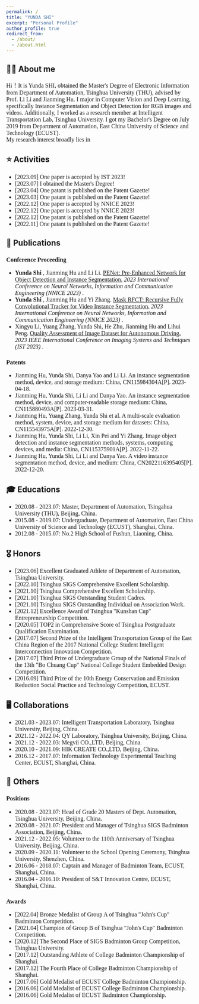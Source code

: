 ```yaml
---
permalink: /
title: "YUNDA SHI"
excerpt: "Personal Profile"
author_profile: true
redirect_from: 
  - /about/
  - /about.html
---
```



**👨‍🎓 About me**
------
<font size=3 face='Optima'> Hi！It is Yunda SHI, obtained the Master's Degree of Electronic Information from Department of Automation, Tsinghua University (THU), advised by Prof. Li Li and Jianming Hu. I major in Computer Vision and Deep Learning, specifically Instance Segmentation and Object Detection for RGB images and videos. Additionally, I worked as a research member at Intelligent Transportation Lab, Tsinghua University. I got my Bachelor's Degree on July 2019 from Department of Automation, East China University of Science and Technology (ECUST). </font> <br>
<font size=3 face='Optima'> My research interest broadly lies in </font>




**⭐️ Activities**
------
* <font size=3 face='Optima'> [2023.09] One paper is accepted by IST 2023! </font>
* <font size=3 face='Optima'> [2023.07] I obtained the Master's Degree! </font>
* <font size=3 face='Optima'> [2023.04] One patant is published on the Patent Gazette! </font>
* <font size=3 face='Optima'> [2023.03] One patant is published on the Patent Gazette! </font>    
* <font size=3 face='Optima'> [2022.12] One paper is accepted by NNICE 2023! </font> 
* <font size=3 face='Optima'> [2022.12] One paper is accepted by NNICE 2023! </font>
* <font size=3 face='Optima'> [2022.12] One patant is published on the Patent Gazette! </font>
* <font size=3 face='Optima'> [2022.11] One patant is published on the Patent Gazette! </font>



**📝 Publications**
------
### <font face='Optima'> Conference Proceeding </font>
* **<font size=3 face='Optima'> Yunda Shi </font>** <font size=3 face='Optima'> , Jianming Hu and Li Li. </font>
[<font size=3 face='Optima'> PENet: Pre-Enhanced Network for Object Detection and Instance Segmentation.</font>](https://ieeexplore.ieee.org/abstract/document/10105781) _<font size=3 face='Optima'> 2023 International Conference on Neural Networks, Information and Communication Engineering (NNICE 2023) </font>_.
* **<font size=3 face='Optima'> Yunda Shi </font>** <font size=3 face='Optima'> , Jianming Hu and Yi Zhang. </font>
[<font size=3 face='Optima'> Mask RFCT: Recursive Fully Convolutional Tracker for Video Instance Segmentation.</font>](https://ieeexplore.ieee.org/abstract/document/10105756) _<font size=3 face='Optima'> 2023 International Conference on Neural Networks, Information and Communication Engineering (NNICE 2023) </font>_.
* <font size=3 face='Optima'> Xingyu Li, Yuang Zhang, Yunda Shi, He Zhu, Jianming Hu and Lihui Peng. </font>
[<font size=3 face='Optima'> Quality Assessment of Image Dataset for Autonomous Driving. </font>](https://ist2023.ieee-ims.org/) _<font size=3 face='Optima'> 2023 IEEE International Conference on Imaging Systems and Techniques (IST 2023) </font>_.


### <font face='Optima'> Patents </font>
* <font size=3 face='Optima'> Jianming Hu, Yunda Shi, Danya Yao and Li Li. An instance segmentation method, device, and storage medium: China, CN115984304A[P]. 2023-04-18. </font>
* <font size=3 face='Optima'> Jianming Hu, Yunda Shi, Li Li and Danya Yao. An instance segmentation method, device, and computer-readable storage medium: China, CN115880493A[P]. 2023-03-31. </font>
* <font size=3 face='Optima'> Jianming Hu, Yuang Zhang, Yunda Shi et al. A multi-scale evaluation method, system, device, and storage medium for datasets: China, CN115543975A[P]. 2022-12-30. </font>
* <font size=3 face='Optima'> Jianming Hu, Yunda Shi, Li Li, Xin Pei and Yi Zhang. Image object detection and instance segmentation methods, systems, computing devices, and media: China, CN115375901A[P]. 2022-11-22. </font>
* <font size=3 face='Optima'> Jianming Hu, Yunda Shi, Li Li and Danya Yao. A video instance segmentation method, device, and medium: China, CN2022116395405[P]. 2022-12-20. </font>



**🎓 Educations**
------
* <font size=3 face='Optima'> 2020.08 - 2023.07: Master, Department of Automation, Tsingahua University (THU), Beijing, China. </font>
* <font size=3 face='Optima'> 2015.08 - 2019.07: Undergraduate, Department of Automation, East China University of Science and Technology (ECUST), Shanghai, China. </font>
* <font size=3 face='Optima'> 2012.08 - 2015.07: No.2 High School of Fushun, Liaoning, China. </font>



**🎖️ Honors**
------
* <font size=3 face='Optima'> [2023.06] Excellent Graduated Athlete of Department of Automation, Tsinghua University. </font>
* <font size=3 face='Optima'> [2022.10] Tsinghua SIGS Comprehensive Excellent Scholarship. </font>
* <font size=3 face='Optima'> [2021.10] Tsinghua Comprehensive Excellent Scholarship. </font>
* <font size=3 face='Optima'> [2021.10] Tsinghua SIGS Outstanding Student Cadres. </font>
* <font size=3 face='Optima'> [2021.10] Tsinghua SIGS Outstanding Individual on Association Work. </font>
* <font size=3 face='Optima'> [2021.12] Excellence Award of Tsinghua "Kunshan Cup" Entrepreneurship Competition.  </font>
* <font size=3 face='Optima'> [2020.05] TOP2 in Comprehensive Score of Tsinghua Postgraduate Qualification Examination.  </font>
* <font size=3 face='Optima'> [2017.07] Second Prize of the Intelligent Transportation Group of the East China Region of the 2017 National College Student Intelligent Interconnection Innovation Competition.  </font>
* <font size=3 face='Optima'> [2017.07] Third Prize of Undergraduate Group of the National Finals of the 13th "Bo Chuang Cup" National College Student Embedded Design Competition.  </font>
* <font size=3 face='Optima'> [2016.09] Third Prize of the 10th Energy Conservation and Emission Reduction Social Practice and Technology Competition, ECUST.  </font>




**🖥️ Collaborations**
------
* <font size=3 face='Optima'> 2021.03 - 2023.07: Intelligent Transportation Laboratory, Tsinghua University, Beijing, China.  </font>
* <font size=3 face='Optima'> 2021.12 - 2022.04: QY Laboratory, Tsinghua University, Beijing, China.  </font>
* <font size=3 face='Optima'> 2021.12 - 2022.03: Megvii CO.,LTD, Beijing, China.  </font>
* <font size=3 face='Optima'> 2020.10 - 2021.09: HIK CREATE CO.,LTD, Beijing, China.  </font>
* <font size=3 face='Optima'> 2016.12 - 2017.07: Information Technology Experimental Teaching Center, ECUST, Shanghai, China.  </font>



**🔋 Others**
------
### <font face='Optima'> Positions </font>
* <font size=3 face='Optima'> 2020.08 - 2023.07: Head of Grade 20 Masters of Dept. Automation, Tsinghua University, Beijing, China. </font>
* <font size=3 face='Optima'> 2020.08 - 2021.07: President and Manager of Tsinghua SIGS Badminton Association, Beijing, China.  </font>
* <font size=3 face='Optima'> 2021.12 - 2022.05: Volunteer to the 110th Anniversary of Tsinghua University, Beijing, China.  </font>
* <font size=3 face='Optima'> 2020.09 - 2020.11: Volunteer to the School Opening Ceremony, Tsinghua University, Shenzhen, China.  </font>
* <font size=3 face='Optima'> 2016.06 - 2018.07: Captain and Manager of Badminton Team, ECUST, Shanghai, China. </font>
* <font size=3 face='Optima'> 2016.04 - 2016.10: President of S&T Innovation Centre, ECUST, Shanghai, China. </font>

### <font face='Optima'> Awards </font>
* <font size=3 face='Optima'> [2022.04] Bronze Medalist of Group A of Tsinghua "John's Cup" Badminton Competition. </font>
* <font size=3 face='Optima'> [2021.04] Champion of Group B of Tsinghua "John's Cup" Badminton Competition. </font>
* <font size=3 face='Optima'> [2020.12] The Second Place of SIGS Badminton Group Competition, Tsinghua University. </font>
* <font size=3 face='Optima'> [2017.12] Outstanding Athlete of College Badminton Championship of Shanghai. </font>
* <font size=3 face='Optima'> [2017.12] The Fourth Place of College Badminton Championship of Shanghai. </font>
* <font size=3 face='Optima'> [2017.06] Gold Medalist of ECUST College Badminton Championship. </font>
* <font size=3 face='Optima'> [2016.06] Gold Medalist of ECUST College Badminton Championship. </font>
* <font size=3 face='Optima'> [2016.06] Gold Medalist of ECUST Badminton Championship. </font>












